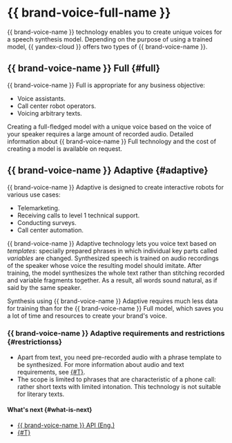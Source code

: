 # {{ brand-voice-full-name }}

{{ brand-voice-name }} technology enables you to create unique voices for a speech synthesis model. Depending on the purpose of using a trained model, {{ yandex-cloud }} offers two types of {{ brand-voice-name }}.

## {{ brand-voice-name }} Full {#full}

{{ brand-voice-name }} Full is appropriate for any business objective:
* Voice assistants.
* Call center robot operators.
* Voicing arbitrary texts.

Creating a full-fledged model with a unique voice based on the voice of your speaker requires a large amount of recorded audio. Detailed information about {{ brand-voice-name }} Full technology and the cost of creating a model is available on request.



## {{ brand-voice-name }} Adaptive {#adaptive}

{{ brand-voice-name }} Adaptive is designed to create interactive robots for various use cases:
* Telemarketing.
* Receiving calls to level 1 technical support.
* Conducting surveys.
* Call center automation.

{{ brand-voice-name }} Adaptive technology lets you voice text based on _templates_: specially prepared phrases in which individual key parts called _variables_ are changed. Synthesized speech is trained on audio recordings of the speaker whose voice the resulting model should imitate. After training, the model synthesizes the whole text rather than stitching recorded and variable fragments together. As a result, all words sound natural, as if said by the same speaker.

Synthesis using {{ brand-voice-name }} Adaptive requires much less data for training than for the {{ brand-voice-name }} Full model, which saves you a lot of time and resources to create your brand's voice.

### {{ brand-voice-name }} Adaptive requirements and restrictions {#restrictionss}

* Apart from text, you need pre-recorded audio with a phrase template to be synthesized. For more information about audio and text requirements, see [{#T}](income-data-format.md).
* The scope is limited to phrases that are characteristic of a phone call: rather short texts with limited intonation. This technology is not suitable for literary texts.

#### What's next {#what-is-next}

* [{{ brand-voice-name }} API (Eng.)](../../tts-v3/api-ref/grpc/)
* [{#T}](income-data-format.md)
